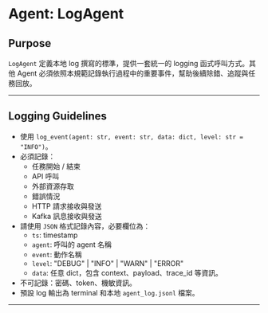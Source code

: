 # Agent: LogAgent

## Purpose

`LogAgent` 定義本地 log 撰寫的標準，提供一套統一的 logging 函式呼叫方式。其他 Agent 必須依照本規範記錄執行過程中的重要事件，幫助後續除錯、追蹤與任務回放。

---

## Logging Guidelines

- 使用 `log_event(agent: str, event: str, data: dict, level: str = "INFO")`。
- 必須記錄：
    - 任務開始 / 結束
    - API 呼叫
    - 外部資源存取
    - 錯誤情況
    - HTTP 請求接收與發送
    - Kafka 訊息接收與發送
- 請使用 `JSON` 格式記錄內容，必要欄位為：
    - `ts`: timestamp
    - `agent`: 呼叫的 agent 名稱
    - `event`: 動作名稱
    - `level`: "DEBUG" | "INFO" | "WARN" | "ERROR"
    - `data`: 任意 dict，包含 context、payload、trace_id 等資訊。
- 不可記錄：密碼、token、機敏資訊。
- 預設 log 輸出為 terminal 和本地 `agent_log.jsonl` 檔案。

---
